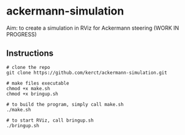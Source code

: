 # ackermann-simulation
Aim: to create a simulation in RViz for Ackermann steering (WORK IN PROGRESS)

## Instructions
```
# clone the repo
git clone https://github.com/kerct/ackermann-simulation.git

# make files executable
chmod +x make.sh
chmod +x bringup.sh

# to build the program, simply call make.sh
./make.sh

# to start RViz, call bringup.sh
./bringup.sh
```
